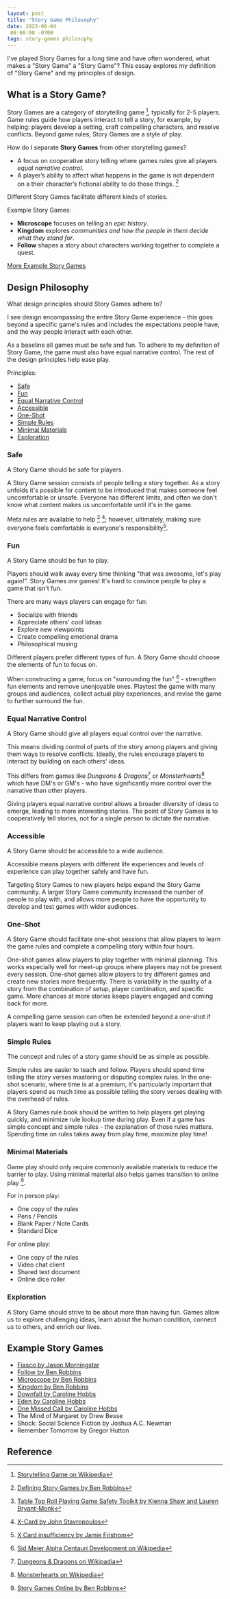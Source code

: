 ```yaml
---
layout: post
title: "Story Game Philosophy"
date: 2023-06-04
 00:00:00 -0700
tags: story-games philosophy
---
```


I've played Story Games for a long time and have often wondered, what makes a "Story Game" a "Story Game"? This essay explores my definition of "Story Game" and my principles  of design.

## What is a Story Game?

Story Games are a category of storytelling game [^storytelling-game-wikipedia], typically for 2-5 players. Game rules guide how players interact to tell a story, for example, by helping: players develop a setting, craft compelling characters, and resolve conflicts. Beyond game rules, Story Games are a style of play.

How do I separate __Story Games__ from other storytelling games?

- A focus on cooperative story telling where games rules give all players _equal narrative control_.
- A player’s ability to affect what happens in the game is not dependent on a their character’s fictional ability to do those things. [^arsludi-defining-story-games]

Different Story Games facilitate different kinds of stories.

Example Story Games:

- __Microscope__ focuses on telling an _epic history_.
- __Kingdom__ explores _communities and how the people in them decide what they stand for_.
- __Follow__ shapes a story about characters working together to complete a quest.

[More Example Story Games](#example-story-games)

## Design Philosophy

What design principles should Story Games adhere to?

I see design encompassing the entire Story Game experience - this goes beyond a specific game's rules and includes the expectations people have, and the way people interact with each other.

As a baseline all games must be safe and fun. To adhere to my definition of Story Game, the game must also have equal narrative control. The rest of the design principles help ease play.

Principles:

- [Safe](#safe)
- [Fun](#fun)
- [Equal Narrative Control](#equal-narrative-control)
- [Accessible](#accessible)
- [One-Shot](#one-shot)
- [Simple Rules](#simple-rules)
- [Minimal Materials](#minimal-materials)
- [Exploration](#exploration)

### Safe

A Story Game should be safe for players.

A Story Game session consists of people telling a story together. As a story unfolds it's possible for content to be introduced that makes someone feel uncomfortable or unsafe. Everyone has different limits, and often we don't know what content makes us uncomfortable until it's in the game.

Meta rules are available to help [^safety-toolkit] [^x-card]; however, ultimately, making sure everyone feels comfortable is everyone's responsibility[^x-card-insufficiency].

### Fun

A Story Game should be fun to play.

Players should walk away every time thinking "that was awesome, let's play again!". Story Games _are_ games! It's hard to convince people to play a game that isn't fun.

There are many ways players can engage for fun:

- Socialize with friends
- Appreciate others' cool lideas
- Explore new viewpoints
- Create compelling emotional drama
- Philosophical musing

Different players prefer different types of fun. A Story Game should choose the elements of fun to focus on.

When constructing a game, focus on "surrounding the fun" [^surround-the-fun] - strengthen fun elements and remove unenjoyable ones. Playtest the game with many groups and audiences, collect actual play experiences, and revise the game to further surround the fun.

### Equal Narrative Control

A Story Game should give all players equal control over the narrative.

This means dividing control of parts of the story among players and giving them ways to resolve conflicts. Ideally, the rules encourage players to interact by building on each others' ideas.

This differs from games like _Dungeons & Dragons_[^dnd-wikipedia] or _Monsterhearts_[^monsterhearts-wikipedia] which have DM's or GM's - who have significantly more control over the narrative than other players.

Giving players equal narrative control allows a broader diversity of ideas to emerge, leading to more interesting stories. The point of Story Games is to cooperatively tell stories, not for a single person to dictate the narrative.

### Accessible

A Story Game should be accessible to a wide audience.

Accessible means players with different life experiences and levels of experience can play together safely and have fun.

Targeting Story Games to new players helps expand the Story Game community. A larger Story Game community increased the number of people to play with, and allows more people to have the opportunity to develop and test games with wider audiences.

### One-Shot

A Story Game should facilitate one-shot sessions that allow players to learn the game rules and complete a compelling story within four hours.

One-shot games allow players to play together with minimal planning. This works especially well for meet-up groups where players may not be present every session. One-shot games allow players to try different games and create new stories more frequently. There is variability in the quality of a story from the combination of setup, player combination, and specific game. More chances at more stories keeps players engaged and coming back for more.

A compelling game session can often be extended beyond a one-shot if players want to keep playing out a story.

### Simple Rules

The concept and rules of a story game should be as simple as possible.

Simple rules are easier to teach and follow. Players should spend time telling the story verses mastering or disputing complex rules. In the one-shot scenario, where time is at a premium, it's particularly important that players spend as much time as possible telling the story verses dealing with the overhead of rules.

A Story Games rule book should be written to help players get playing quickly, and minimize rule lookup time during play. Even if a game has simple concept and simple rules - the explanation of those rules matters. Spending time on rules takes away from play time, maximize play time!

### Minimal Materials

Game play should only require commonly available materials to reduce the barrier to play. Using minimal material also helps games transition to online play [^story-games-online].

For in person play:

- One copy of the rules
- Pens / Pencils
- Blank Paper / Note Cards
- Standard Dice

For online play:

- One copy of the rules
- Video chat client
- Shared text document
- Online dice roller

### Exploration

A Story Game should strive to be about more than having fun. Games allow us to explore challenging ideas, learn about the human condition, connect us to others, and enrich our lives.

## Example Story Games

- [Fiasco by Jason Morningstar](https://bullypulpitgames.com/games/fiasco/)
- [Follow by Ben Robbins](http://www.lamemage.com/follow/)
- [Microscope by Ben Robbins](http://www.lamemage.com/microscope/)
- [Kingdom by Ben Robbins](http://www.lamemage.com/kingdom/)
- [Downfall by Caroline Hobbs](http://lessthanthreegames.com/downfall.html)
- [Eden by Caroline Hobbs](http://lessthanthreegames.com/eden.html)
- [One Missed Call by Caroline Hobbs](http://lessthanthreegames.com/one_missed_call.html)
- The Mind of Margaret by Drew Besse
- Shock: Social Science Fiction by Joshua A.C. Newman
- Remember Tomorrow by Gregor Hutton


## Reference

[^storytelling-game-wikipedia]: [Storytelling Game on Wikipedia](https://en.wikipedia.org/wiki/Storytelling_game)

[^arsludi-defining-story-games]: [Defining Story Games by Ben Robbins](https://arsludi.lamemage.com/index.php/460/defining-story-games/)

[^surround-the-fun]: [Sid Meier Alpha Centauri Development on Wikipedia](https://en.wikipedia.org/wiki/Sid_Meier%27s_Alpha_Centauri#Development)

[^x-card]: [X-Card by John Stavropoulos](https://docs.google.com/document/d/1SB0jsx34bWHZWbnNIVVuMjhDkrdFGo1_hSC2BWPlI3A/edit#heading=h.sge2nj90o9w0)

[^safety-toolkit]: [Table Top Roll Playing Game Safety Toolkit by Kienna Shaw and Lauren Bryant-Monk](https://drive.google.com/file/d/1M3LpDnVOc2G5UV03mWsqSU2QkDvHcmWX/view?usp=drive_link)

[^x-card-insufficiency]: [X Card insufficiency by Jamie Fristrom](https://www.gamedevblog.com/2019/11/the-insufficiency-of-the-x-card-and-story-games-safety.html)

[^dnd-wikipedia]: [Dungeons & Dragons on Wikipadia](https://en.wikipedia.org/wiki/Dungeons_%26_Dragons)

[^monsterhearts-wikipedia]: [Monsterhearts on Wikipedia](https://en.wikipedia.org/wiki/Monsterhearts)

[^story-games-online]: [Story Games Online by Ben Robbins](https://arsludi.lamemage.com/index.php/1738/story-games-online-what-ive-learned-so-far/)

